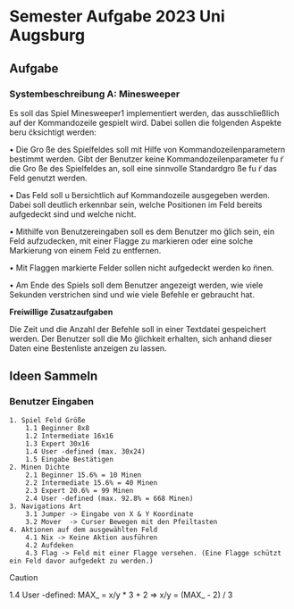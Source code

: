 # Semester Aufgabe 2023 Uni Augsburg

## Aufgabe

### Systembeschreibung A: Minesweeper
Es soll das Spiel Minesweeper1 implementiert werden, das ausschließlich auf der Kommandozeile gespielt wird. Dabei sollen die folgenden Aspekte beru ̈cksichtigt werden:

• Die Gro ̈ße des Spielfeldes soll mit Hilfe von Kommandozeilenparametern bestimmt werden. Gibt der Benutzer keine Kommandozeilenparameter fu ̈r die Gro ̈ße des Spielfeldes an, soll eine sinnvolle Standardgro ̈ße fu ̈r das Feld genutzt werden.

• Das Feld soll u ̈bersichtlich auf Kommandozeile ausgegeben werden. Dabei soll deutlich erkennbar sein, welche Positionen im Feld bereits aufgedeckt sind und welche nicht.

• Mithilfe von Benutzereingaben soll es dem Benutzer mo ̈glich sein, ein Feld aufzudecken, mit einer Flagge zu markieren oder eine solche Markierung von einem Feld zu entfernen.

• Mit Flaggen markierte Felder sollen nicht aufgedeckt werden ko ̈nnen.

• Am Ende des Spiels soll dem Benutzer angezeigt werden, wie viele Sekunden verstrichen sind und wie viele Befehle er gebraucht hat.

**Freiwillige Zusatzaufgaben**

Die Zeit und die Anzahl der Befehle soll in einer Textdatei gespeichert werden. Der Benutzer soll die Mo ̈glichkeit erhalten, sich anhand dieser Daten eine Bestenliste anzeigen zu lassen.

## Ideen Sammeln

### Benutzer Eingaben

    1. Spiel Feld Größe
        1.1 Beginner 8x8
        1.2 Intermediate 16x16
        1.3 Expert 30x16
        1.4 User -defined (max. 30x24)
        1.5 Eingabe Bestätigen
    2. Minen Dichte
        2.1 Beginner 15.6% = 10 Minen
        2.2 Intermediate 15.6% = 40 Minen
        2.3 Expert 20.6% = 99 Minen
        2.4 User -defined (max. 92.8% = 668 Minen)
    3. Navigations Art
        3.1 Jumper -> Eingabe von X & Y Koordinate
        3.2 Mover  -> Curser Bewegen mit den Pfeiltasten
    4. Aktionen auf dem ausgewählten Feld
        4.1 Nix -> Keine Aktion ausführen
        4.2 Aufdeken
        4.3 Flag -> Feld mit einer Flagge versehen. (Eine Flagge schützt ein Feld davor aufgedekt zu werden.)
>[!CAUTION]
>1.4 User -defined:  MAX_ = x/y * 3 + 2  => x/y = (MAX_ - 2) / 3
        
